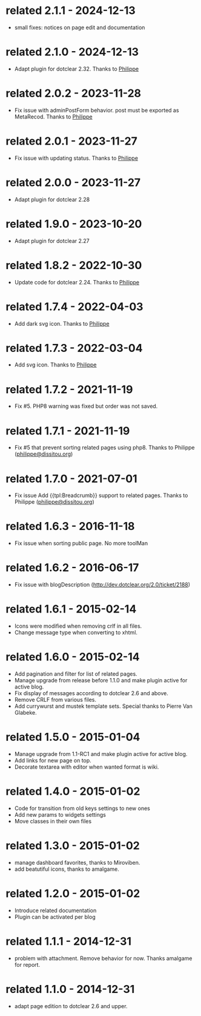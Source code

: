 # related 2.1.1 - 2024-12-13

- small fixes: notices on page edit and documentation

# related 2.1.0 - 2024-12-13

- Adapt plugin for dotclear 2.32. Thanks to [Philippe](https://github.com/Philippe-dev)

# related 2.0.2 - 2023-11-28

- Fix issue with adminPostForm behavior. post must be exported as MetaRecod. Thanks to [Philippe](https://github.com/Philippe-dev)

# related 2.0.1 - 2023-11-27

- Fix issue with updating status. Thanks to [Philippe](https://github.com/Philippe-dev)

# related 2.0.0 - 2023-11-27

- Adapt plugin for dotclear 2.28

# related 1.9.0 - 2023-10-20

- Adapt plugin for dotclear 2.27

# related 1.8.2 - 2022-10-30

- Update code for dotclear 2.24. Thanks to [Philippe](https://github.com/Philippe-dev)

# related 1.7.4 - 2022-04-03

- Add dark svg icon. Thanks to [Philippe](https://github.com/Philippe-dev)

# related 1.7.3 - 2022-03-04

- Add svg icon. Thanks to [Philippe](https://github.com/Philippe-dev)

# related 1.7.2 - 2021-11-19

- Fix #5. PHP8 warning was fixed but order was not saved.

# related 1.7.1 - 2021-11-19

- Fix #5 that prevent sorting related pages using php8. Thanks to Philippe (philippe@dissitou.org)

# related 1.7.0 - 2021-07-01

- Fix issue Add {{tpl:Breadcrumb}} support to related pages. Thanks to Philippe (philippe@dissitou.org)

# related 1.6.3 - 2016-11-18

- Fix issue when sorting public page. No more toolMan

# related 1.6.2 - 2016-06-17

- Fix issue with blogDescription (http://dev.dotclear.org/2.0/ticket/2188)

# related 1.6.1 - 2015-02-14

- Icons were modified when removing crlf in all files.
- Change message type when converting to xhtml.

# related 1.6.0 - 2015-02-14

- Add pagination and filter for list of related pages.
- Manage upgrade from release before 1.1.0 and make plugin active for active blog.
- Fix display of messages according to dotclear 2.6 and above.
- Remove CRLF from various files.
- Add currywurst and mustek template sets.
  Special thanks to Pierre Van Glabeke.

# related 1.5.0 - 2015-01-04

- Manage upgrade from 1.1-RC1 and make plugin active for active blog.
- Add links for new page on top.
- Decorate textarea with editor when wanted format is wiki.

# related 1.4.0 - 2015-01-02

- Code for transition from old keys settings to new ones
- Add new params to widgets settings
- Move classes in their own files

# related 1.3.0 - 2015-01-02

- manage dashboard favorites, thanks to Miroviben.
- add beatutiful icons, thanks to amalgame.

# related 1.2.0 - 2015-01-02

- Introduce related documentation
- Plugin can be activated per blog

# related 1.1.1 - 2014-12-31

- problem with attachment. Remove behavior for now.
  Thanks amalgame for report.

# related 1.1.0 - 2014-12-31

- adapt page edition to dotclear 2.6 and upper.
